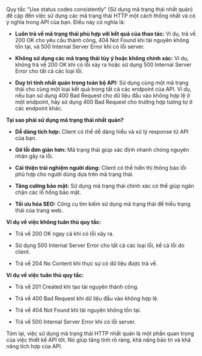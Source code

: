 Quy tắc "Use status codes consistently" (Sử dụng mã trạng thái nhất quán) đề cập đến việc sử dụng các mã trạng thái HTTP một cách thống nhất và có ý nghĩa trong API của bạn. Điều này có nghĩa là:

- **Luôn trả về mã trạng thái phù hợp với kết quả của thao tác:** Ví dụ, trả về 200 OK cho yêu cầu thành công, 404 Not Found khi tài nguyên không tồn tại, và 500 Internal Server Error khi có lỗi server.
    
- **Không sử dụng các mã trạng thái tùy ý hoặc không chính xác:** Ví dụ, không trả về 200 OK khi có lỗi xảy ra hoặc sử dụng 500 Internal Server Error cho tất cả các loại lỗi.
    
- **Duy trì tính nhất quán trong toàn bộ API:** Sử dụng cùng một mã trạng thái cho cùng một loại kết quả trong tất cả các endpoint của API. Ví dụ, nếu bạn sử dụng 400 Bad Request cho dữ liệu đầu vào không hợp lệ ở một endpoint, hãy sử dụng 400 Bad Request cho trường hợp tương tự ở các endpoint khác.
    

**Tại sao phải sử dụng mã trạng thái nhất quán?**

- **Dễ dàng tích hợp:** Client có thể dễ dàng hiểu và xử lý response từ API của bạn.
    
- **Gỡ lỗi đơn giản hơn:** Mã trạng thái giúp xác định nhanh chóng nguyên nhân gây ra lỗi.
    
- **Cải thiện trải nghiệm người dùng:** Client có thể hiển thị thông báo lỗi phù hợp cho người dùng dựa trên mã trạng thái.
    
- **Tăng cường bảo mật:** Sử dụng mã trạng thái chính xác có thể giúp ngăn chặn các lỗ hổng bảo mật.
    
- **Tối ưu hóa SEO:** Công cụ tìm kiếm sử dụng mã trạng thái để hiểu trạng thái của trang web.
    

**Ví dụ về việc không tuân thủ quy tắc:**

- Trả về 200 OK ngay cả khi có lỗi xảy ra.
    
- Sử dụng 500 Internal Server Error cho tất cả các loại lỗi, kể cả lỗi do client.
    
- Trả về 204 No Content khi thực sự có dữ liệu được trả về.
    

**Ví dụ về việc tuân thủ quy tắc:**

- Trả về 201 Created khi tạo tài nguyên thành công.
    
- Trả về 400 Bad Request khi dữ liệu đầu vào không hợp lệ.
    
- Trả về 404 Not Found khi tài nguyên không tồn tại.
    
- Trả về 500 Internal Server Error khi có lỗi server.
    

Tóm lại, việc sử dụng mã trạng thái HTTP nhất quán là một phần quan trọng của việc thiết kế API tốt. Nó giúp tăng tính rõ ràng, khả năng bảo trì và khả năng tích hợp của API.